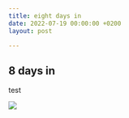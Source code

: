 ```yaml
---
title: eight days in
date: 2022-07-19 00:00:00 +0200
layout: post

---
```

## 8 days in

test

![](/uploads/image-1.jpg)